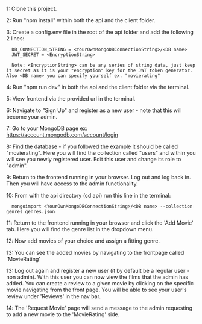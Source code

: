 1: Clone this project.

2: Run "npm install" within both the api and the client folder.

3: Create a config.env file in the root of the api folder and add the following 2 lines:

      DB_CONNECTION_STRING = <YourOwnMongoDBConnectionString>/<DB name>
      JWT_SECRET = <EncryptionString>

      Note: <EncryptionString> can be any series of string data, just keep it secret as it is your "encryption" key for the JWT token generator. Also <DB name> you can specify yourself ex. "movierating"

4: Run "npm run dev" in both the api and the client folder via the terminal.

5: View frontend via the provided url in the terminal.

6: Navigate to "Sign Up" and register as a new user - note that this will become your admin.

7: Go to your MongoDB page ex: https://account.mongodb.com/account/login

8: Find the database - if you followed the example it should be called "movierating". Here you will find the collection called "users" and within you will see you newly registered user. Edit this user and change its role to "admin".

9: Return to the frontend running in your browser. Log out and log back in. Then you will have access to the admin functionality.

10: From with the api directory (cd api) run this line in the terminal:

      mongoimport <YourOwnMongoDBConnectionString>/<DB name> --collection genres genres.json

11: Return to the frontend running in your browser and click the 'Add Movie' tab. Here you will find the genre list in the dropdown menu.

12: Now add movies of your choice and assign a fitting genre. 

13: You can see the added movies by navigating to the frontpage called 'MovieRating'

13: Log out again and register a new user (it by default be a regular user - non admin). With this user you can now view the films that the admin has added. You can create a review to a given movie by clicking on the specific movie navigating from the front page. You will be able to see your user's review under 'Reviews' in the nav bar. 

14: The 'Request Movie' page will send a message to the admin requesting to add a new movie to the 'MovieRating' side.
